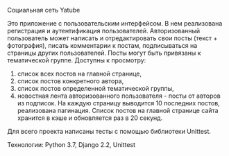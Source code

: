 Социальная сеть Yatube

Это приложение с пользовательским интерфейсом. В нем реализована регистрация и аутентификация пользователей. Авторизованный пользователь может написать и отредактировать свои посты (текст + фотография), писать комментарии к постам, подписываться на страницы других пользователей. Посты могут быть привязаны к тематической группе. Доступны к просмотру:

1. список всех постов на главной странице,
2. список постов конкретного автора,
3. список постов определенной тематической группы,
4. новостная лента авторизованного пользователя - посты от авторов из подписок.
На каждую страницу выводится 10 последних постов, реализована пагинация. Список постов на главной странице сайта хранится в кэше и обновляется раз в 20 секунд.

Для всего проекта написаны тесты с помощью библиотеки Unittest.

Технологии:
Python 3.7,
Django 2.2,
Unittest
